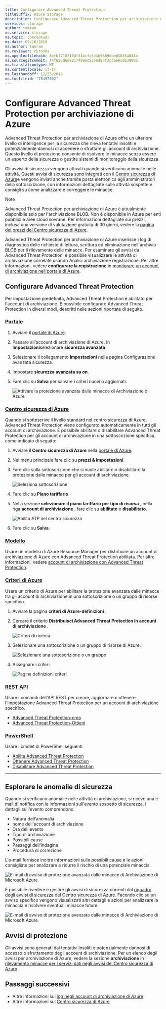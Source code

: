 ```yaml
---
title: Configurare Advanced Threat Protection
titleSuffix: Azure Storage
description: Configurare Advanced Threat Protection per archiviazione di Azure per rilevare le anomalie nell'attività dell'account e ricevere notifiche relative a tentativi potenzialmente dannosi di accesso all'account.
services: storage
author: tamram
ms.service: storage
ms.topic: conceptual
ms.date: 09/16/2019
ms.author: tamram
ms.reviewer: cbrooks
ms.openlocfilehash: 8efbf2107104f31bcfc5e4e5669dbed1835a034b
ms.sourcegitcommit: f4f626d6e92174086c530ed9bf3ccbe058639081
ms.translationtype: MT
ms.contentlocale: it-IT
ms.lasthandoff: 12/25/2019
ms.locfileid: "75457402"
---
```

# <a name="configure-advanced-threat-protection-for-azure-storage"></a>Configurare Advanced Threat Protection per archiviazione di Azure

Advanced Threat Protection per archiviazione di Azure offre un ulteriore livello di intelligence per la sicurezza che rileva tentativi insoliti e potenzialmente dannosi di accedere o sfruttare gli account di archiviazione. Questo livello di protezione consente di risolvere le minacce senza essere un esperto della sicurezza o gestire sistemi di monitoraggio della sicurezza.

Gli avvisi di sicurezza vengono attivati quando si verificano anomalie nelle attività. Questi avvisi di sicurezza sono integrati con il [Centro sicurezza di Azure](https://azure.microsoft.com/services/security-center/)e vengono inviati anche tramite posta elettronica agli amministratori della sottoscrizione, con informazioni dettagliate sulle attività sospette e consigli su come analizzare e correggere le minacce.

> [!NOTE]
> Advanced Threat Protection per archiviazione di Azure è attualmente disponibile solo per l'archiviazione BLOB. Non è disponibile in Azure per enti pubblici e aree cloud sovrane. Per informazioni dettagliate sui prezzi, inclusa una versione di valutazione gratuita di 30 giorni, vedere la [pagina dei prezzi del Centro sicurezza di Azure]( https://azure.microsoft.com/pricing/details/security-center/).

Advanced Threat Protection per archiviazione di Azure inserisce i log di diagnostica delle richieste di lettura, scrittura ed eliminazione nell'archivio BLOB per il rilevamento delle minacce. Per esaminare gli avvisi da Advanced Threat Protection, è possibile visualizzare le attività di archiviazione correlate usando Analisi archiviazione registrazione. Per altre informazioni, vedere **configurare la registrazione** in [monitorare un account di archiviazione nell'portale di Azure](storage-monitor-storage-account.md#configure-logging).

## <a name="set-up-advanced-threat-protection"></a>Configurare Advanced Threat Protection

Per impostazione predefinita, Advanced Threat Protection è abilitato per l'account di archiviazione. È possibile configurare Advanced Threat Protection in diversi modi, descritti nelle sezioni riportate di seguito.

### <a name="portaltabazure-portal"></a>[Portale](#tab/azure-portal)

1. Avviare il [portale di Azure](https://portal.azure.com/).
1. Passare all'account di archiviazione di Azure. In **Impostazioni**selezionare **sicurezza avanzata**.
1. Selezionare il collegamento **Impostazioni** nella pagina Configurazione avanzata sicurezza.
1. Impostare **sicurezza avanzata** **su on**.
1. Fare clic su **Salva** per salvare i criteri nuovi o aggiornati.

    ![Attivare la protezione avanzata dalle minacce di Archiviazione di Azure](./media/storage-advanced-threat-protection/storage-advanced-threat-protection-turn-on.png)

### <a name="azure-security-centertabazure-security-center"></a>[Centro sicurezza di Azure](#tab/azure-security-center)

Quando si sottoscrive il livello standard nel centro sicurezza di Azure, Advanced Threat Protection viene configurato automaticamente in tutti gli account di archiviazione. È possibile abilitare o disabilitare Advanced Threat Protection per gli account di archiviazione in una sottoscrizione specifica, come indicato di seguito:

1. Avviare il **Centro sicurezza di Azure** nella [portale di Azure](https://portal.azure.com).
1. Nel menu principale fare clic su **prezzi & impostazioni**.
1. Fare clic sulla sottoscrizione che si vuole abilitare o disabilitare la protezione dalle minacce per gli account di archiviazione.

    ![Seleziona sottoscrizione](./media/storage-advanced-threat-protection/storage-advanced-threat-protection-subscription.png)

1. Fare clic su **Piano tariffario**.
1. Nella sezione **selezionare il piano tariffario per tipo di risorsa** , nella riga **account di archiviazione** , fare clic su **abilitato** o **disabilitato**.

    ![Abilita ATP nel centro sicurezza](./media/storage-advanced-threat-protection/storage-advanced-threat-protection-pricing2.png)
1. Fare clic su **Salva**.

### <a name="templatetabtemplate"></a>[Modello](#tab/template)

Usare un modello di Azure Resource Manager per distribuire un account di archiviazione di Azure con Advanced Threat Protection abilitata. Per altre informazioni, vedere [account di archiviazione con Advanced Threat Protection](https://azure.microsoft.com/resources/templates/201-storage-advanced-threat-protection-create/).

### <a name="azure-policytabazure-policy"></a>[Criteri di Azure](#tab/azure-policy)

Usare un criterio di Azure per abilitare la protezione avanzata dalle minacce tra gli account di archiviazione in una sottoscrizione o un gruppo di risorse specifico.

1. Avviare la pagina **criteri di Azure-definizioni** .

1. Cercare il criterio **Distribuisci Advanced Threat Protection in account di archiviazione** .

     ![Criteri di ricerca](./media/storage-advanced-threat-protection/storage-atp-policy-definitions.png)

1. Selezionare una sottoscrizione o un gruppo di risorse di Azure.

    ![Selezionare una sottoscrizione o un gruppo](./media/storage-advanced-threat-protection/storage-atp-policy2.png)

1. Assegnare i criteri.

    ![Pagina definizioni criteri](./media/storage-advanced-threat-protection/storage-atp-policy1.png)

### <a name="rest-apitabrest-api"></a>[REST API](#tab/rest-api)

Usare i comandi dell'API REST per creare, aggiornare o ottenere l'impostazione Advanced Threat Protection per un account di archiviazione specifico.

* [Advanced Threat Protection-crea](https://docs.microsoft.com/rest/api/securitycenter/advancedthreatprotection/create)
* [Advanced Threat Protection-Ottieni](https://docs.microsoft.com/rest/api/securitycenter/advancedthreatprotection/get)

### <a name="powershelltabazure-powershell"></a>[PowerShell](#tab/azure-powershell)

Usare i cmdlet di PowerShell seguenti:

* [Abilita Advanced Threat Protection](https://docs.microsoft.com/powershell/module/az.security/enable-azsecurityadvancedthreatprotection)
* [Ottenere Advanced Threat Protection](https://docs.microsoft.com/powershell/module/az.security/get-azsecurityadvancedthreatprotection)
* [Disabilitare Advanced Threat Protection](https://docs.microsoft.com/powershell/module/az.security/disable-azsecurityadvancedthreatprotection)

---

## <a name="explore-security-anomalies"></a>Esplorare le anomalie di sicurezza

Quando si verificano anomalie nelle attività di archiviazione, si riceve una e-mail di notifica con le informazioni sull'evento sospetto di sicurezza. I dettagli sull'evento comprendono:

* Natura dell'anomalia
* nome dell'account di archiviazione
* Ora dell'evento
* Tipo di archiviazione
* Possibili cause
* Passaggi dell'indagine
* Procedura di correzione

L'e-mail fornisce inoltre informazioni sulle possibili cause e le azioni consigliate per analizzare e ridurre il rischio di una potenziale minaccia.

![E-mail di avviso di protezione avanzata dalle minacce di Archiviazione di Microsoft Azure](./media/storage-advanced-threat-protection/storage-advanced-threat-protection-alert-email.png)

È possibile rivedere e gestire gli avvisi di sicurezza correnti dal [riquadro degli avvisi di sicurezza](../../security-center/security-center-managing-and-responding-alerts.md) del Centro sicurezza di Azure. Facendo clic su un avviso specifico vengono visualizzati altri dettagli e azioni per analizzare la minaccia e risolvere eventuali minacce future.

![E-mail di avviso di protezione avanzata dalle minacce di Archiviazione di Microsoft Azure](./media/storage-advanced-threat-protection/storage-advanced-threat-protection-alert.png)

## <a name="protection-alerts"></a>Avvisi di protezione

Gli avvisi sono generati dai tentativi insoliti e potenzialmente dannosi di accesso o sfruttamento degli account di archiviazione. Per un elenco degli avvisi per archiviazione di Azure, vedere la sezione **archiviazione** in [rilevamento minacce per i servizi dati negli avvisi del Centro sicurezza di Azure](../../security-center/security-center-alerts-data-services.md#azure-storage)

## <a name="next-steps"></a>Passaggi successivi

* Altre informazioni sui [log negli account di archiviazione di Azure](/rest/api/storageservices/About-Storage-Analytics-Logging)
* Altre informazioni sul [Centro sicurezza di Azure](../../security-center/security-center-intro.md)
